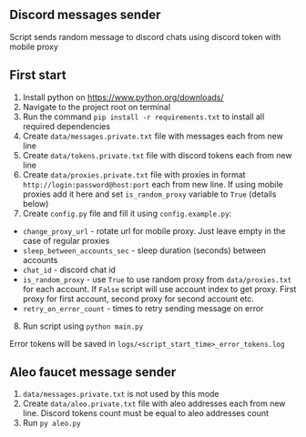 ## Discord messages sender
Script sends random message to discord chats using discord token with mobile proxy

## First start
1. Install python on https://www.python.org/downloads/
2. Navigate to the project root on terminal
3. Run the command `pip install -r requirements.txt` to install all required dependencies
4. Create `data/messages.private.txt` file with messages each from new line
5. Create `data/tokens.private.txt` file with discord tokens each from new line
6. Create `data/proxies.private.txt` file with proxies in format `http://login:password@host:port` each from new line. If using mobile proxies add it here and set `is_random_proxy` variable to `True` (details below)
7. Create `config.py` file and fill it using `config.example.py`:
- `change_proxy_url` - rotate url for mobile proxy. Just leave empty in the case of regular proxies
- `sleep_between_accounts_sec` - sleep duration (seconds) between accounts
- `chat_id` - discord chat id
- `is_random_proxy` - use `True` to use random proxy from `data/proxies.txt` for each account. If `False` script will use account index to get proxy. First proxy for first account, second proxy for second account etc.
- `retry_on_error_count` - times to retry sending message on error
8. Run script using `python main.py`


Error tokens will be saved in `logs/<script_start_time>_error_tokens.log`

## Aleo faucet message sender
1. `data/messages.private.txt` is not used by this mode
2. Create `data/aleo.private.txt` file with aleo addresses each from new line. Discord tokens count must be equal to aleo addresses count
3. Run `py aleo.py`